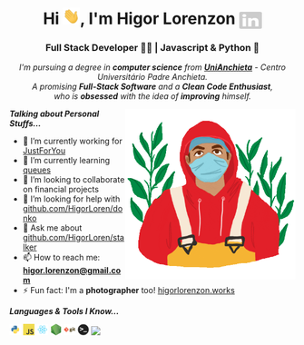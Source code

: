 <h1 align="center">Hi <img src="./gifs/hi.gif" width="30px">, I'm Higor Lorenzon <a href="https://www.linkedin.com/in/higorlorenzon/" target="blank"><img align="center" src="./svgs/linkedin.svg" alt="HigorLoren" height="30" width="40" /></a></h1>
<h3 align="center">Full Stack Developer 👨‍💻 | Javascript & Python 🖤</h3>

<p align="center">
  <em>
    I'm pursuing a degree in <b>computer science</b> from <a href="https://www.anchieta.br/"><b>UniAnchieta</b></a> - Centro Universitário Padre Anchieta. <br>
    A promising <b>Full-Stack Software</b> and a <b>Clean Code Enthusiast</b>,
    <br>who is <b>obsessed</b> with the idea of <b>improving</b> himself.
  </em>
  <br>
</p>

<img align="right" width="300px" alt="GIF" src="./gifs/farmworker.gif" />

***Talking about Personal Stuffs...***

- 🔭 I’m currently working for <a href="https://justforyou.com.br?utm_source=github&utm_medium=HigorLoren&utm_campaign=README">JustForYou</a>
- 🌱 I’m currently learning <a href="https://en.wikipedia.org/wiki/Queue_(abstract_data_type)">queues</a>
- 👯 I’m looking to collaborate on financial projects
- 🤔 I’m looking for help with <a href="https://github.com/HigorLoren/donko">github.com/HigorLoren/donko</a>
- 💬 Ask me about <a href="https://github.com/HigorLoren/stalker">github.com/HigorLoren/stalker</a>
- 📫 How to reach me: <a href="mailto: higor.lorenzon@gmail.com"><b>higor.lorenzon@gmail.com</b></a>
- ⚡ Fun fact: I'm a <b>photographer</b> too! <a href="https://higorlorenzon.portfoliobox.net/">higorlorenzon.works</a>
 

***Languages & Tools I Know...***
<p align="left">
  
<code><img height="20" src="https://raw.githubusercontent.com/github/explore/80688e429a7d4ef2fca1e82350fe8e3517d3494d/topics/python/python.png"></code>
<code><img height="20" src="https://raw.githubusercontent.com/github/explore/80688e429a7d4ef2fca1e82350fe8e3517d3494d/topics/javascript/javascript.png"></code>
<code><img height="20" src="https://raw.githubusercontent.com/github/explore/80688e429a7d4ef2fca1e82350fe8e3517d3494d/topics/react/react.png"></code>
<code><img height="20" src="https://raw.githubusercontent.com/github/explore/80688e429a7d4ef2fca1e82350fe8e3517d3494d/topics/nodejs/nodejs.png"></code>
<code><img height="20" src="https://raw.githubusercontent.com/github/explore/80688e429a7d4ef2fca1e82350fe8e3517d3494d/topics/git/git.png"></code>
<code><img height="20" src="https://raw.githubusercontent.com/github/explore/80688e429a7d4ef2fca1e82350fe8e3517d3494d/topics/terminal/terminal.png"></code>
<code><a href = "https://code.visualstudio.com/"><img height="20" src="https://upload.wikimedia.org/wikipedia/commons/thumb/9/9a/Visual_Studio_Code_1.35_icon.svg/1200px-Visual_Studio_Code_1.35_icon.svg.png"></a></code>
